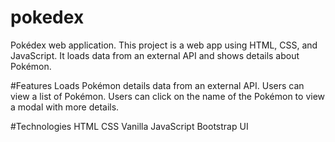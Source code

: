 # pokedex
Pokédex web application. This project is a web app using HTML, CSS, and JavaScript. It loads data from an external API and shows details about Pokémon.

#Features
Loads Pokémon details data from an external API.
Users can view a list of Pokémon.
Users can click on the name of the Pokémon to view a modal with more details.

#Technologies
HTML
CSS
Vanilla JavaScript
Bootstrap UI
